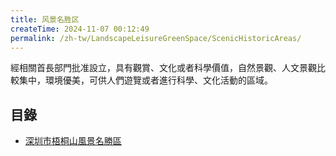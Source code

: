 ```yaml
---
title: 风景名胜区
createTime: 2024-11-07 00:12:49
permalink: /zh-tw/LandscapeLeisureGreenSpace/ScenicHistoricAreas/
---
```


經相關首長部門批准設立，具有觀賞、文化或者科學價值，自然景觀、人文景觀比較集中，環境優美，可供人們遊覽或者進行科學、文化活動的區域。

## 目錄
- [深圳市梧桐山風景名勝區](./1.深圳市梧桐山风景名胜区.md)
